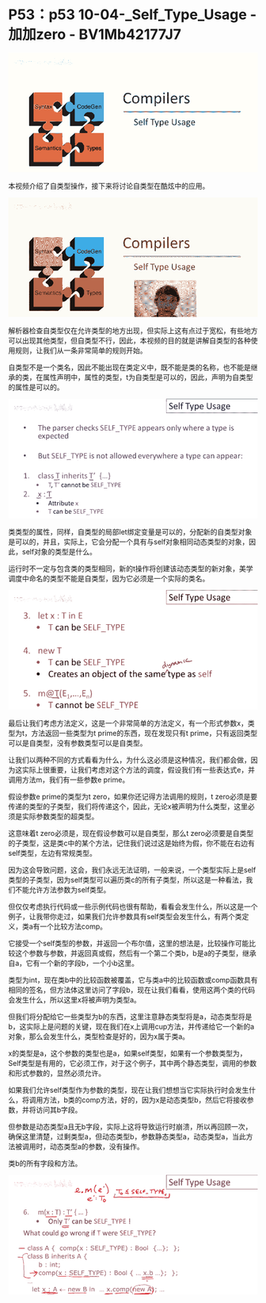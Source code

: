 # P53：p53 10-04-_Self_Type_Usage - 加加zero - BV1Mb42177J7

![](img/259b552cb9ceb55af8d4ec21787bd7b1_0.png)

本视频介绍了自类型操作，接下来将讨论自类型在酷炫中的应用。

![](img/259b552cb9ceb55af8d4ec21787bd7b1_2.png)

解析器检查自类型仅在允许类型的地方出现，但实际上这有点过于宽松，有些地方可以出现其他类型，但自类型不行，因此，本视频的目的就是讲解自类型的各种使用规则，让我们从一条非常简单的规则开始。

自类型不是一个类名，因此不能出现在类定义中，既不能是类的名称，也不能是继承的类，在属性声明中，属性的类型，t为自类型是可以的，因此，声明为自类型的属性是可以的。



![](img/259b552cb9ceb55af8d4ec21787bd7b1_4.png)

类类型的属性，同样，自类型的局部let绑定变量是可以的，分配新的自类型对象是可以的，并且，实际上，它会分配一个具有与self对象相同动态类型的对象，因此，self对象的类型是什么。

运行时不一定与包含类的类型相同，新的t操作将创建该动态类型的新对象，美学调度中命名的类型不能是自类型，因为它必须是一个实际的类名。



![](img/259b552cb9ceb55af8d4ec21787bd7b1_6.png)

最后让我们考虑方法定义，这是一个非常简单的方法定义，有一个形式参数x，类型为t，方法返回一些类型为t prime的东西，现在发现只有t prime，只有返回类型可以是自类型，没有参数类型可以是自类型。

让我们以两种不同的方式看看为什么，为什么这必须是这种情况，我们都会做，因为这实际上很重要，让我们考虑对这个方法的调度，假设我们有一些表达式e，并调用方法m，我们有一些参数e prime。

假设参数e prime的类型为t zero，如果你还记得方法调用的规则，t zero必须是要传递的类型的子类型，我们将传递这个，因此，无论x被声明为什么类型，这里必须是实际参数类型的超类型。

这意味着t zero必须是，现在假设参数可以是自类型，那么t zero必须要是自类型的子类型，这是类c中的某个方法，记住我们说过这是始终为假，你不能在右边有self类型，左边有常规类型。

因为这会导致问题，这会，我们永远无法证明，一般来说，一个类型实际上是self类型的子类型，因为self类型可以遍历类c的所有子类型，所以这是一种看法，我们不能允许方法参数为self类型。

但仅仅考虑执行代码或一些示例代码也很有帮助，看看会发生什么，所以这是一个例子，让我带你走过，如果我们允许参数具有self类型会发生什么，有两个类定义，类a有一个比较方法comp。

它接受一个self类型的参数，并返回一个布尔值，这里的想法是，比较操作可能比较这个参数与参数，并返回真或假，然后有一个第二个类b，b是a的子类型，继承自a，它有一个新的字段b，一个小b这里。

类型为int，现在类b中的比较函数被覆盖，它与类a中的比较函数或comp函数具有相同的签名，但方法体这里访问了字段b，现在让我们看看，使用这两个类的代码会发生什么，所以这里x将被声明为类型a。

但我们将分配给它一些类型为b的东西，这里注意静态类型将是a，动态类型将是b，这实际上是问题的关键，现在我们在x上调用cup方法，并传递给它一个新的a对象，那么会发生什么，类型检查是好的，因为x属于类a。

x的类型是a，这个参数的类型也是a，如果self类型，如果有一个参数类型为，Self类型是有用的，它必须工作，对于这个例子，其中两个静态类型，调用的参数和形式参数的，显然必须允许。

如果我们允许self类型作为参数的类型，现在让我们想想当它实际执行时会发生什么，将调用方法，b类的comp方法，好的，因为x是动态类型b，然后它将接收参数，并将访问其b字段。

但参数是动态类型a且无b字段，实际上这将导致运行时崩溃，所以再回顾一次，确保这里清楚，过剩类型a，但动态类型b，参数静态类型a，动态类型a，当此方法被调用时，动态类型a的参数，没有操作。

类b的所有字段和方法。

![](img/259b552cb9ceb55af8d4ec21787bd7b1_8.png)